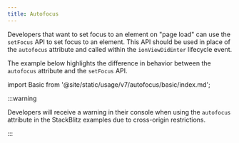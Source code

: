 ```yaml
---
title: Autofocus
---
```


<head>
  <title>Autofocus</title>
  <meta name="description" content="Learn how to manage focus in Ionic applications using the setFocus API instead of the autofocus attribute." />
</head>

Developers that want to set focus to an element on "page load" can use the `setFocus` API to set focus to an element. This API should be used in place of the `autofocus` attribute and called within the `ionViewDidEnter` lifecycle event.

The example below highlights the difference in behavior between the `autofocus` attribute and the `setFocus` API.

import Basic from '@site/static/usage/v7/autofocus/basic/index.md';

<Basic />

:::warning

Developers will receive a warning in their console when using the `autofocus` attribute in the StackBlitz examples due to cross-origin restrictions.

:::
